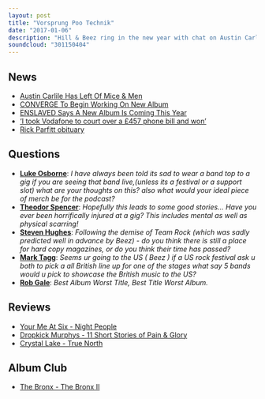 ```yaml
---
layout: post
title: "Vorsprung Poo Technik"
date: "2017-01-06"
description: "Hill & Beez ring in the new year with chat on Austin Carlille's departure from Of Mice & Men, there's chat on mosh pit injuries they've and band merch politics. There are reviews on the new albums from You Me At Six, Dropkick Murphys and Crystal Lake and our Album Club comes from the outrageously brilliant The Bronx's second album...er...The Bronx."
soundcloud: "301150404"
---
```


## News

- [Austin Carlile Has Left Of Mice & Men](http://www.rocksound.tv/news/read/austin-carlile-has-left-of-mice-men)
- [CONVERGE To Begin Working On New Album](http://www.metalinjection.net/upcoming-releases/converge-to-begin-working-on-new-album)
- [ENSLAVED Says A New Album Is Coming This Year](http://www.metalinjection.net/upcoming-releases/enslaved-says-a-new-album-is-coming-this-year)
- [‘I took Vodafone to court over a £457 phone bill and won’](https://www.thesun.co.uk/living/2449682/i-took-vodafone-to-court-over-a-457-phone-bill-and-won/)
- [Rick Parfitt obituary](https://www.theguardian.com/music/2016/dec/24/rick-parfitt-obituary)


## Questions

- **[Luke Osborne](https://www.facebook.com/thatsnotmetalpodcast/posts/2028915787334955?comment_id=2028926314000569&comment_tracking=%7B%22tn%22%3A%22R9%22%7D)**: *I have always been told its sad to wear a band top to a gig if you are seeing that band live,(unless its a festival or a support slot) what are your thoughts on this? also what would your ideal piece of merch be for the podcast?*
- **[Theodor Spencer](https://www.facebook.com/thatsnotmetalpodcast/posts/2028915787334955?comment_id=2028954983997702&comment_tracking=%7B%22tn%22%3A%22R9%22%7D)**: *Hopefully this leads to some good stories... Have you ever been horrifically injured at a gig? This includes mental as well as physical scarring!*
- **[Steven Hughes](https://www.facebook.com/thatsnotmetalpodcast/posts/2028915787334955?comment_id=2028951537331380&comment_tracking=%7B%22tn%22%3A%22R9%22%7D)**: *Following the demise of Team Rock (which was sadly predicted well in advance by Beez) - do you think there is still a place for hard copy magazines, or do you think their time has passed?*
- **[Mark Tagg](https://www.facebook.com/thatsnotmetalpodcast/posts/2028915787334955?comment_id=2029081753985025&comment_tracking=%7B%22tn%22%3A%22R6%22%7D)**: *Seems ur going to the US ( Beez ) if a US rock festival ask u both to pick a all British line up for one of the stages what say 5 bands would u pick to showcase the British music to the US?*
- **[Rob Gale](https://www.facebook.com/thatsnotmetalpodcast/posts/2028915787334955?comment_id=2028952863997914&comment_tracking=%7B%22tn%22%3A%22R9%22%7D)**: *Best Album Worst Title, Best Title Worst Album.*


## Reviews

- [Your Me At Six - Night People](https://itunes.apple.com/gb/album/night-people/id1144135875)
- [Dropkick Murphys - 11 Short Stories of Pain & Glory](https://itunes.apple.com/gb/album/11-short-stories-of-pain-glory/id1171078407)
- [Crystal Lake - True North](https://itunes.apple.com/gb/album/true-north/id1172118212)


## Album Club

- [The Bronx - The Bronx II](https://itunes.apple.com/gb/album/the-bronx-explicit-version/id163339625)

